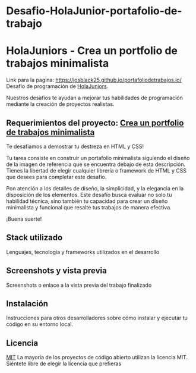 ﻿# Desafio-HolaJunior-portafolio-de-trabajo
# HolaJuniors - Crea un portfolio de trabajos minimalista
Link para la pagina: https://josblack25.github.io/portafoliodetrabajos.io/
Desafío de programación de [HolaJuniors](https://holajuniors.com).

Nuestros desafíos te ayudan a mejorar tus habilidades de programación mediante la creación de proyectos realistas.

## Requerimientos del proyecto: [Crea un portfolio de trabajos minimalista](https://holajuniors.com/challenges/crea-un-portfolio-de-trabajos-minimalista)

Te desafiamos a demostrar tu destreza en HTML y CSS!

Tu tarea consiste en construir un portafolio minimalista siguiendo el diseño de la imagen de referencia que se encuentra debajo de esta descripción. Tienes la libertad de elegir cualquier librería o framework de HTML y CSS que desees para completar este desafío.

Pon atención a los detalles de diseño, la simplicidad, y la elegancia en la disposición de los elementos. Este desafío busca evaluar no solo tu habilidad técnica, sino también tu capacidad para crear un diseño minimalista y funcional que resalte tus trabajos de manera efectiva. 

¡Buena suerte!

## Stack utilizado
Lenguajes, tecnología y frameworks utilizados en el desarrollo

## Screenshots y vista previa
Screenshots o enlace a la vista previa del trabajo finalizado

## Instalación
Instrucciones para otros desarrolladores sobre cómo instalar y ejecutar tu código en su entorno local.

## Licencia
[MIT](https://choosealicense.com/licenses/mit/)
La mayoría de los proyectos de código abierto utilizan la licencia MIT. Siéntete libre de elegir la licencia que prefieras
